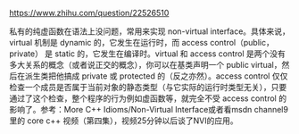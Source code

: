 https://www.zhihu.com/question/22526510


私有的纯虚函数在语法上没问题，常用来实现 non-virtual interface。具体来说，virtual 机制是 dynamic 的，它发生在运行时，而 access control（public，private） 是 static 的，它发生在编译时。virtual 和 access control 是两个没有多大关系的概念（或者说正交的概念），你可以在基类声明一个 public virtual，然后在派生类把他搞成 private 或 protected 的（反之亦然）。access control 仅仅检查一个成员是否属于当前对象的静态类型（与它实际的运行时类型无关），只要通过了这个检查，整个程序的行为例如虚函数等，就完全不受 access control 的影响了。参考：More C++ Idioms/Non-Virtual Interface或者看msdn channel9 里的 core c++ 视频（第四集），视频25分钟以后谈了NVI的应用。
